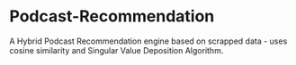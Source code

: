 # Podcast-Recommendation
A Hybrid Podcast Recommendation engine based on scrapped data - uses cosine similarity and Singular Value Deposition Algorithm.
